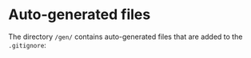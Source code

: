 # Auto-generated files

The directory `/gen/` contains auto-generated files that are added to the `.gitignore`: